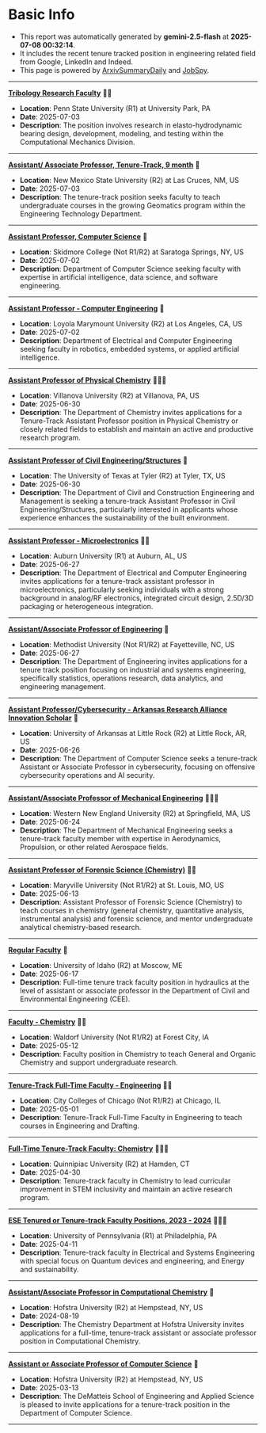 
# Basic Info
- This report was automatically generated by **gemini-2.5-flash** at **2025-07-08 00:32:14**.  
- It includes the recent tenure tracked position in engineering related field from Google, LinkedIn and Indeed.  
- This page is powered by [ArxivSummaryDaily](https://github.com/dong-zehao/ArxivSummaryDaily) and [JobSpy](https://github.com/speedyapply/JobSpy).
---
**[Tribology Research Faculty](https://www.linkedin.com/jobs/view/4254463135)** 🌟🌟
- **Location**: Penn State University (R1) at University Park, PA
- **Date**: 2025-07-03
- **Description**: The position involves research in elasto-hydrodynamic bearing design, development, modeling, and testing within the Computational Mechanics Division.
---
**[Assistant/ Associate Professor, Tenure-Track, 9 month](https://www.indeed.com/viewjob?jk=1381bf61c9e575cd)** 🌟
- **Location**: New Mexico State University (R2) at Las Cruces, NM, US
- **Date**: 2025-07-03
- **Description**: The tenure-track position seeks faculty to teach undergraduate courses in the growing Geomatics program within the Engineering Technology Department.
---
**[Assistant Professor, Computer Science](https://www.indeed.com/viewjob?jk=7f5bd9be748fd021)** 🌟
- **Location**: Skidmore College (Not R1/R2) at Saratoga Springs, NY, US
- **Date**: 2025-07-02
- **Description**: Department of Computer Science seeking faculty with expertise in artificial intelligence, data science, and software engineering.
---
**[Assistant Professor - Computer Engineering](https://www.indeed.com/viewjob?jk=df00fc4e0c42eb7c)** 🌟
- **Location**: Loyola Marymount University (R2) at Los Angeles, CA, US
- **Date**: 2025-07-02
- **Description**: Department of Electrical and Computer Engineering seeking faculty in robotics, embedded systems, or applied artificial intelligence.
---
**[Assistant Professor of Physical Chemistry](https://www.indeed.com/viewjob?jk=a019b70ad91bf9a4)** 🌟🌟🌟
- **Location**: Villanova University (R2) at Villanova, PA, US
- **Date**: 2025-06-30
- **Description**: The Department of Chemistry invites applications for a Tenure-Track Assistant Professor position in Physical Chemistry or closely related fields to establish and maintain an active and productive research program.
---
**[Assistant Professor of Civil Engineering/Structures](https://www.indeed.com/viewjob?jk=0e4bd0792ef6bd45)** 🌟
- **Location**: The University of Texas at Tyler (R2) at Tyler, TX, US
- **Date**: 2025-06-30
- **Description**: The Department of Civil and Construction Engineering and Management is seeking a tenure-track Assistant Professor in Civil Engineering/Structures, particularly interested in applicants whose experience enhances the sustainability of the built environment.
---
**[Assistant Professor - Microelectronics](https://www.indeed.com/viewjob?jk=10bc6fa0228a7abc)** 🌟🌟
- **Location**: Auburn University (R1) at Auburn, AL, US
- **Date**: 2025-06-27
- **Description**: The Department of Electrical and Computer Engineering invites applications for a tenure-track assistant professor in microelectronics, particularly seeking individuals with a strong background in analog/RF electronics, integrated circuit design, 2.5D/3D packaging or heterogeneous integration.
---
**[Assistant/Associate Professor of Engineering](https://www.indeed.com/viewjob?jk=5c41296c28c52965)** 🌟
- **Location**: Methodist University (Not R1/R2) at Fayetteville, NC, US
- **Date**: 2025-06-27
- **Description**: The Department of Engineering invites applications for a tenure track position focusing on industrial and systems engineering, specifically statistics, operations research, data analytics, and engineering management.
---
**[Assistant Professor/Cybersecurity - Arkansas Research Alliance Innovation Scholar](https://www.indeed.com/viewjob?jk=796329ea1db90852)** 🌟
- **Location**: University of Arkansas at Little Rock (R2) at Little Rock, AR, US
- **Date**: 2025-06-26
- **Description**: The Department of Computer Science seeks a tenure-track Assistant or Associate Professor in cybersecurity, focusing on offensive cybersecurity operations and AI security.
---
**[Assistant/Associate Professor of Mechanical Engineering](https://www.indeed.com/viewjob?jk=4f2a54f7bdd850db)** 🌟🌟🌟
- **Location**: Western New England University (R2) at Springfield, MA, US
- **Date**: 2025-06-24
- **Description**: The Department of Mechanical Engineering seeks a tenure-track faculty member with expertise in Aerodynamics, Propulsion, or other related Aerospace fields.
---
**[Assistant Professor of Forensic Science (Chemistry)](https://www.indeed.com/viewjob?jk=544c75558ef6294e)** 🌟🌟
- **Location**: Maryville University (Not R1/R2) at St. Louis, MO, US
- **Date**: 2025-06-13
- **Description**: Assistant Professor of Forensic Science (Chemistry) to teach courses in chemistry (general chemistry, quantitative analysis, instrumental analysis) and forensic science, and mentor undergraduate analytical chemistry-based research.
---
**[Regular Faculty](https://www.linkedin.com/jobs/view/4252836150)** 🌟
- **Location**: University of Idaho (R2) at Moscow, ME
- **Date**: 2025-06-17
- **Description**: Full-time tenure track faculty position in hydraulics at the level of assistant or associate professor in the Department of Civil and Environmental Engineering (CEE).
---
**[Faculty - Chemistry](https://www.linkedin.com/jobs/view/4228577816)** 🌟🌟
- **Location**: Waldorf University (Not R1/R2) at Forest City, IA
- **Date**: 2025-05-12
- **Description**: Faculty position in Chemistry to teach General and Organic Chemistry and support undergraduate research.
---
**[Tenure-Track Full-Time Faculty - Engineering](https://www.linkedin.com/jobs/view/4219216033)** 🌟🌟
- **Location**: City Colleges of Chicago (Not R1/R2) at Chicago, IL
- **Date**: 2025-05-01
- **Description**: Tenure-Track Full-Time Faculty in Engineering to teach courses in Engineering and Drafting.
---
**[Full-Time Tenure-Track Faculty: Chemistry](https://www.linkedin.com/jobs/view/4218295499)** 🌟🌟🌟
- **Location**: Quinnipiac University (R2) at Hamden, CT
- **Date**: 2025-04-30
- **Description**: Tenure-track faculty in Chemistry to lead curricular improvement in STEM inclusivity and maintain an active research program.
---
**[ESE Tenured or Tenure-track Faculty Positions, 2023 - 2024](https://www.linkedin.com/jobs/view/4224382752)** 🌟🌟🌟
- **Location**: University of Pennsylvania (R1) at Philadelphia, PA
- **Date**: 2025-04-11
- **Description**: Tenure-track faculty in Electrical and Systems Engineering with special focus on Quantum devices and engineering, and Energy and sustainability.
---
**[Assistant/Associate Professor in Computational Chemistry](https://www.indeed.com/viewjob?jk=f716f5111c0f1059)** 🌟
- **Location**: Hofstra University (R2) at Hempstead, NY, US
- **Date**: 2024-08-19
- **Description**: The Chemistry Department at Hofstra University invites applications for a full-time, tenure-track assistant or associate professor position in Computational Chemistry.
---
**[Assistant or Associate Professor of Computer Science](https://www.indeed.com/viewjob?jk=120f252541874311)** 🌟
- **Location**: Hofstra University (R2) at Hempstead, NY, US
- **Date**: 2025-03-13
- **Description**: The DeMatteis School of Engineering and Applied Science is pleased to invite applications for a tenure-track position in the Department of Computer Science.
---
